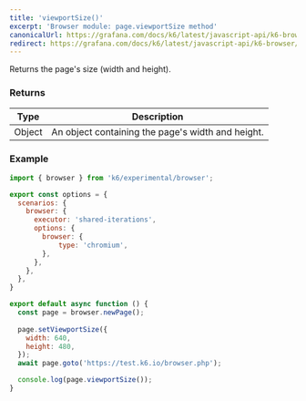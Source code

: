 ```yaml
---
title: 'viewportSize()'
excerpt: 'Browser module: page.viewportSize method'
canonicalUrl: https://grafana.com/docs/k6/latest/javascript-api/k6-browser/page/viewportsize/
redirect: https://grafana.com/docs/k6/latest/javascript-api/k6-browser/page/viewportsize/
---
```


Returns the page's size (width and height).

### Returns

| Type                 | Description                                                                                     |
| ----                 | -----------                                                                                     |
| Object               | An object containing the page's width and height.                                               |

### Example

<CodeGroup labels={[]}>

```javascript
import { browser } from 'k6/experimental/browser';

export const options = {
  scenarios: {
    browser: {
      executor: 'shared-iterations',
      options: {
        browser: {
            type: 'chromium',
        },
      },
    },
  },
}

export default async function () {
  const page = browser.newPage();
  
  page.setViewportSize({
    width: 640,
    height: 480,
  });
  await page.goto('https://test.k6.io/browser.php');

  console.log(page.viewportSize());
}
```

</CodeGroup>